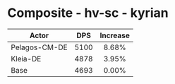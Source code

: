 # Composite - hv-sc - kyrian
| Actor | DPS | Increase |
|---|:---:|:---:|
|Pelagos-CM-DE|5100|8.68%|
|Kleia-DE|4878|3.95%|
|Base|4693|0.00%|
